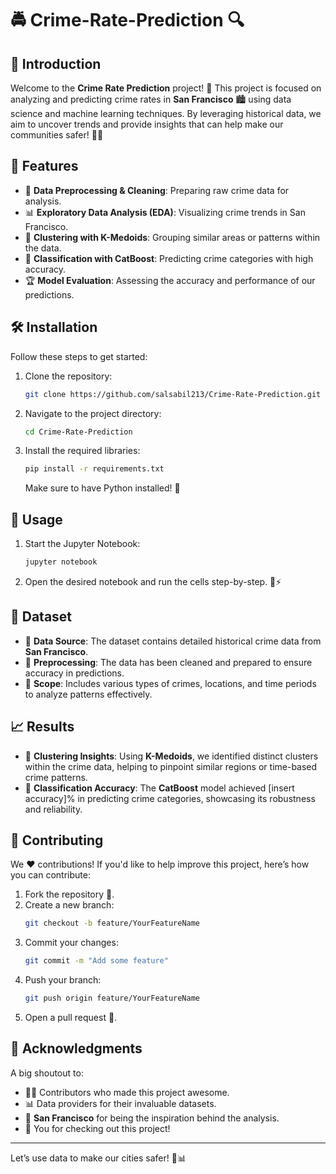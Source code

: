 # 🚔 Crime-Rate-Prediction 🔍

## 🌟 Introduction
Welcome to the **Crime Rate Prediction** project! 🚨 This project is focused on analyzing and predicting crime rates in **San Francisco** 🏙️ using data science and machine learning techniques. By leveraging historical data, we aim to uncover trends and provide insights that can help make our communities safer! 🌉✨

## 🎯 Features
- 🔧 **Data Preprocessing & Cleaning**: Preparing raw crime data for analysis.
- 📊 **Exploratory Data Analysis (EDA)**: Visualizing crime trends in San Francisco.
- 📌 **Clustering with K-Medoids**: Grouping similar areas or patterns within the data.
- 🤖 **Classification with CatBoost**: Predicting crime categories with high accuracy.
- 🏆 **Model Evaluation**: Assessing the accuracy and performance of our predictions.

## 🛠️ Installation
Follow these steps to get started:

1. Clone the repository:
   ```bash
   git clone https://github.com/salsabil213/Crime-Rate-Prediction.git
   ```
2. Navigate to the project directory:
   ```bash
   cd Crime-Rate-Prediction
   ```
3. Install the required libraries:
   ```bash
   pip install -r requirements.txt
   ```
   Make sure to have Python installed! 🐍

## 🚀 Usage
1. Start the Jupyter Notebook:
   ```bash
   jupyter notebook
   ```
2. Open the desired notebook and run the cells step-by-step. 📖⚡

## 📂 Dataset
- 📜 **Data Source**: The dataset contains detailed historical crime data from **San Francisco**.
- 🧹 **Preprocessing**: The data has been cleaned and prepared to ensure accuracy in predictions.
- 🌉 **Scope**: Includes various types of crimes, locations, and time periods to analyze patterns effectively.

## 📈 Results
- 🏅 **Clustering Insights**: Using **K-Medoids**, we identified distinct clusters within the crime data, helping to pinpoint similar regions or time-based crime patterns.
- 🎨 **Classification Accuracy**: The **CatBoost** model achieved [insert accuracy]% in predicting crime categories, showcasing its robustness and reliability.

## 🤝 Contributing
We ❤️ contributions! If you'd like to help improve this project, here’s how you can contribute:

1. Fork the repository 🍴.
2. Create a new branch:
   ```bash
   git checkout -b feature/YourFeatureName
   ```
3. Commit your changes:
   ```bash
   git commit -m "Add some feature"
   ```
4. Push your branch:
   ```bash
   git push origin feature/YourFeatureName
   ```
5. Open a pull request 🚀.

## 🙌 Acknowledgments
A big shoutout to:
- 🧑‍💻 Contributors who made this project awesome.
- 📊 Data providers for their invaluable datasets.
- 🌉 **San Francisco** for being the inspiration behind the analysis.
- 🎉 You for checking out this project!

---

Let’s use data to make our cities safer! 🔮📊
